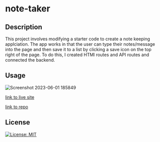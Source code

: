 # note-taker

## Description ##
This project involves modifying a starter code to create a note keeping applciation. The app works in that the user can type their notes/message into the page and then save it to a list by clicking a save icon on the top right of the page. To do this, I created HTMl routes and API routes and connected the backend. 

## Usage
![Screenshot 2023-06-01 185849](https://github.com/aliceli083/note-taker/assets/127727591/b963695b-91e0-40fe-a590-ead89d95da93)

 [link to live site](https://mysterious-bastion-46048.herokuapp.com/notes)

 [link to repo](https://github.com/aliceli083/note-taker)
 
   ## License
  
  [![License: MIT](https://img.shields.io/badge/License-MIT-yellow.svg)](https://opensource.org/licenses/MIT)
